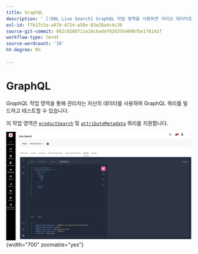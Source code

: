 ```yaml
---
title: GraphQL
description: ' [!DNL Live Search] GraphQL 작업 영역을 사용하면 라이브 데이터로 쿼리를 작성할 수 있습니다.'
exl-id: f7b17c5a-a97b-4724-a50e-83e28a4c4c38
source-git-commit: 882c0280711e18cbadef02937b40907be178141f
workflow-type: tm+mt
source-wordcount: '38'
ht-degree: 0%

---
```


# GraphQL

*GraphQL* 작업 영역을 통해 관리자는 자신의 데이터를 사용하여 GraphQL 쿼리를 빌드하고 테스트할 수 있습니다.

이 작업 영역은 [`productSearch`](https://developer.adobe.com/commerce/services/graphql/live-search/product-search/) 및 [`attributeMetadata`](https://developer.adobe.com/commerce/services/graphql/live-search/attribute-metadata/) 쿼리를 지원합니다.

![GraphQL 작업 공간](assets/graphql.png){width="700" zoomable="yes"}

